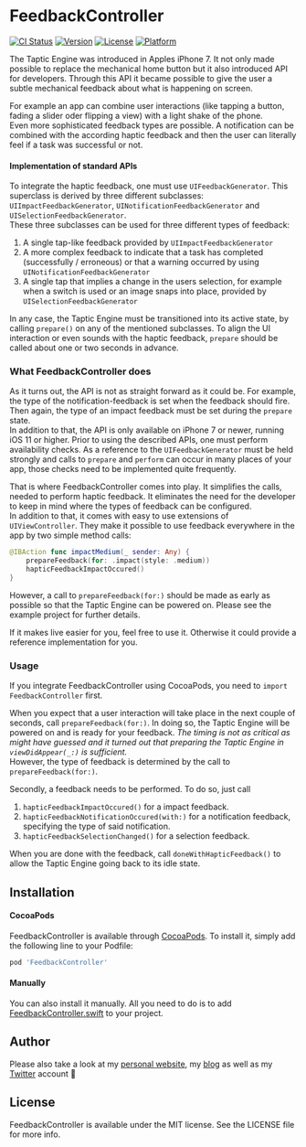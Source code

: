 # FeedbackController

[![CI Status](https://img.shields.io/travis/github@anerma.de/FeedbackController.svg?style=flat)](https://travis-ci.org/github@anerma.de/FeedbackController)
[![Version](https://img.shields.io/cocoapods/v/FeedbackController.svg?style=flat)](https://cocoapods.org/pods/FeedbackController)
[![License](https://img.shields.io/cocoapods/l/FeedbackController.svg?style=flat)](https://cocoapods.org/pods/FeedbackController)
[![Platform](https://img.shields.io/cocoapods/p/FeedbackController.svg?style=flat)](https://cocoapods.org/pods/FeedbackController)


The Taptic Engine was introduced in Apples iPhone 7. It not only made possible to replace the mechanical home button but it also introduced API for developers. Through this API it became possible to give the user a subtle mechanical feedback about what is happening on screen.

For example an app can combine user interactions (like tapping a button, fading a slider oder flipping a view) with a light shake of the phone.<br>
Even more sophisticated feedback types are possible. A notification can be combined with the according haptic feedback and then the user can literally feel if a task was successful or not.

#### Implementation of standard APIs
To integrate the haptic feedback, one must use ```UIFeedbackGenerator```. This superclass is derived by three different subclasses: ```UIImpactFeedbackGenerator```, ```UINotificationFeedbackGenerator``` and ```UISelectionFeedbackGenerator```.<br>
These three subclasses can be used for three different types of feedback:
1. A single tap-like feedback provided by ```UIImpactFeedbackGenerator```
2. A more complex feedback to indicate that a task has completed (successfully / erroneous) or that a warning occurred by using ```UINotificationFeedbackGenerator```
3. A single tap that implies a change in the users selection, for example when a switch is used or an image snaps into place, provided by ```UISelectionFeedbackGenerator```

In any case, the Taptic Engine must be transitioned into its active state, by calling ```prepare()``` on any of the mentioned subclasses. To align the UI interaction or even sounds with the haptic feedback, ```prepare``` should be called about one or two seconds in advance.


### What FeedbackController does
As it turns out, the API is not as straight forward as it could be. For example, the type of the notification-feedback is set when the feedback should fire.<br>
Then again, the type of an impact feedback must be set during the ```prepare``` state.<br>
In addition to that, the API is only available on iPhone 7 or newer, running iOS 11 or higher. Prior to using the described APIs, one must perform availability checks. As a reference to the ```UIFeedbackGenerator``` must be held strongly and calls to ```prepare``` and ```perform``` can occur in many places of your app, those checks need to be implemented quite frequently.

That is where FeedbackController comes into play. It simplifies the calls, needed to perform haptic feedback. It eliminates the need for the developer to keep in mind where the types of feedback can be configured.<br>
In addition to that, it comes with easy to use extensions of ```UIViewController```. They make it possible to use feedback everywhere in the app by two simple method calls:
<BILD HIER>
```swift
@IBAction func impactMedium(_ sender: Any) {
    prepareFeedback(for: .impact(style: .medium))
    hapticFeedbackImpactOccured()
}
```

However, a call to ```prepareFeedback(for:)``` should be made as early as possible so that the Taptic Engine can be powered on. Please see the example project for further details.


If it makes live easier for you, feel free to use it. Otherwise it could provide a reference implementation for you.

### Usage
If you integrate FeedbackController using CocoaPods, you need to ```import FeedbackController``` first.

When you expect that a user interaction will take place in the next couple of seconds, call ```prepareFeedback(for:)```. In doing so, the Taptic Engine will be powered on and is ready for your feedback. *The timing is not as critical as might have guessed and it turned out that preparing the Taptic Engine in ```viewDidAppear(_:)``` is sufficient.* <br>
However, the type of feedback is determined by the call to ```prepareFeedback(for:)```.


Secondly, a feedback needs to be performed. To do so, just call
1. ```hapticFeedbackImpactOccured()``` for a impact feedback.
2. ```hapticFeedbackNotificationOccured(with:)``` for a notification feedback, specifying the type of said notification.
3. ```hapticFeedbackSelectionChanged()``` for a selection feedback.

When you are done with the feedback, call ```doneWithHapticFeedback()``` to allow the Taptic Engine going back to its idle state.

## Installation
#### CocoaPods
FeedbackController is available through [CocoaPods](https://cocoapods.org). To install
it, simply add the following line to your Podfile:

```ruby
pod 'FeedbackController'
```

#### Manually
You can also install it manually. All you need to do is to add [FeedbackController.swift](TODO) to your project.

## Author

Please also take a look at my [personal website](https://anerma.de/about), my [blog](https://anerma.de/blog) as well as my [Twitter](https://twitter.com/klaarname) account 🙂


## License

FeedbackController is available under the MIT license. See the LICENSE file for more info.
